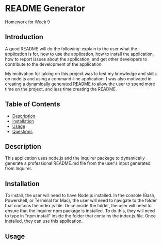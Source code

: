 # README Generator

Homework for Week 9

## Introduction

A good README will do the following: explain to the user what the application is for, how to use the application, how to install the application, how to report issues about the application, and get other developers to contribute to the development of the application. 

My motivation for taking on this project was to test my knowledge and skills on node.js and using a command-line application. I was also motivated in creating a dynamically generated README to allow the user to spend more time on the project, and less time creating the README.

## Table of Contents
* [Description](#Description)
* [Installation](#Installation)
* [Usage](#Usage)
* [Questions](#Questions)

## Description

This application uses node.js and the Inquirer package to dynamically generate a professional README.md file from the user's input generated from Inquirer.

## Installation

To install, the user will need to have Node.js installed. In the console (Bash, Powershell, or Terminal for Mac), the user will need to navigate to the folder that contains the index.js file. Once inside the folder, the user will need to ensure that the Inquirer npm package is installed. To do this, they will need to type in "npm install" inside the folder that contains the index.js file. Once installed, they can use this application.

## Usage

